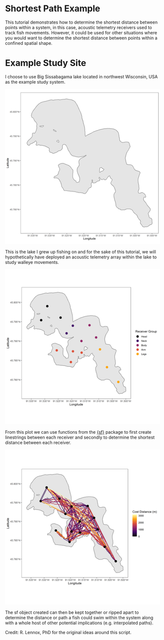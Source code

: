 
# Shortest Path Example

This tutorial demonstrates how to determine the shortest distance between 
points within a system, in this case, acoustic telemetry receivers used to 
track fish movements. However, it could be used for other situations where
you would want to determine the shortest distance between points within a confined
spatial shape. 


# Example Study Site 
I choose to use Big Sissabagama lake located in northwest Wisconsin, USA as the 
example study system.

![](./Plots/big_sissabagama_lake.png)

This is the lake I grew up fishing on and for the sake of this tutorial, 
we will hypothetically have deployed 
an acoustic telemetry array within the lake to study walleye movements. 

![](./Plots/big_sissabagama_lake_receivers.png)

From this plot we can use functions from the [{sf}](https://r-spatial.github.io/sf/)
package to first create linestrings between each receiver and 
secondly to determine the shortest distance between each receiver. 


![](./Plots/big_sissabagama_lake_cost_dist.png)

The sf object created can then be kept together or ripped apart 
to determine the distance or path a fish could swim within the system along with
a whole host of other potential implications (e.g. interpolated paths).

Credit: R. Lennox, PhD for the original ideas around this script.  

